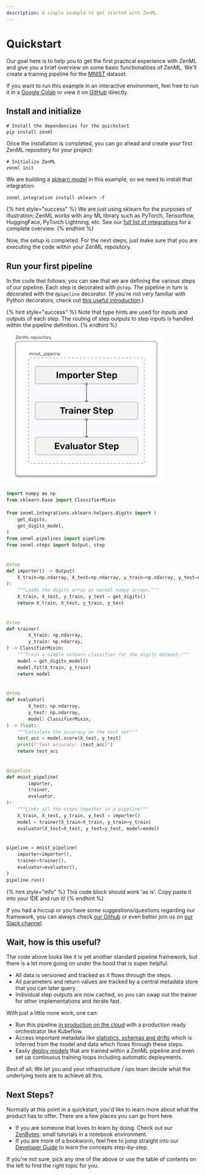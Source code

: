 ```yaml
---
description: A simple example to get started with ZenML.
---
```


# Quickstart

Our goal here is to help you to get the first practical experience with ZenML and give you a brief overview on
some basic functionalities of ZenML. We'll create a training pipeline for the [MNIST](http://yann.lecun.com/exdb/mnist/)
dataset.

If you want to run this example in an interactive environment, feel free to run it in a
[Google Colab](https://colab.research.google.com/github/zenml-io/zenml/blob/main/examples/quickstart/quickstart.ipynb)
or view it on [GitHub](https://github.com/zenml-io/zenml/tree/main/examples/quickstart) directly.

## Install and initialize

```shell
# Install the dependencies for the quickstart
pip install zenml
```

Once the installation is completed, you can go ahead and create your first ZenML repository for your project:

```shell
# Initialize ZenML
zenml init
```

We are building a [sklearn model](https://scikit-learn.org/stable/) in this example, so we need to install that
integration:

```shell
zenml integration install sklearn -f
```

{% hint style="success" %}
We are just using sklearn for the purposes of illustration; ZenML works with any ML library such as PyTorch, Tensorflow,
HuggingFace, PyTorch Lightning, etc. See our [full list of integrations](../advanced_guide/integrations.md) for a
complete overview.
{% endhint %}

Now, the setup is completed. For the next steps, just make sure that you are executing the code within your
ZenML repository.

## Run your first pipeline

In the code that follows, you can see that we are defining the various steps of our pipeline. Each step is
decorated with `@step`. The pipeline in turn is decorated with the `@pipeline`
decorator. (If you're not very familiar with Python decorators, check out [this
useful introduction](http://devopspy.com/python/python-decorators-dummies/).)

{% hint style="success" %}
Note that type hints are used for inputs and outputs of each step. The routing of step outputs
to step inputs is handled within the pipeline definition.
{% endhint %}

![Quickstart steps](../assets/quickstart-diagram.png)

```python
import numpy as np
from sklearn.base import ClassifierMixin

from zenml.integrations.sklearn.helpers.digits import (
    get_digits,
    get_digits_model,
)
from zenml.pipelines import pipeline
from zenml.steps import Output, step


@step
def importer() -> Output(
    X_train=np.ndarray, X_test=np.ndarray, y_train=np.ndarray, y_test=np.ndarray
):
    """Loads the digits array as normal numpy arrays."""
    X_train, X_test, y_train, y_test = get_digits()
    return X_train, X_test, y_train, y_test


@step
def trainer(
        X_train: np.ndarray,
        y_train: np.ndarray,
) -> ClassifierMixin:
    """Train a simple sklearn classifier for the digits dataset."""
    model = get_digits_model()
    model.fit(X_train, y_train)
    return model


@step
def evaluator(
        X_test: np.ndarray,
        y_test: np.ndarray,
        model: ClassifierMixin,
) -> float:
    """Calculate the accuracy on the test set"""
    test_acc = model.score(X_test, y_test)
    print(f"Test accuracy: {test_acc}")
    return test_acc


@pipeline
def mnist_pipeline(
        importer,
        trainer,
        evaluator,
):
    """Links all the steps together in a pipeline"""
    X_train, X_test, y_train, y_test = importer()
    model = trainer(X_train=X_train, y_train=y_train)
    evaluator(X_test=X_test, y_test=y_test, model=model)


pipeline = mnist_pipeline(
    importer=importer(),
    trainer=trainer(),
    evaluator=evaluator(),
)
pipeline.run()
```

{% hint style="info" %}
This code block should work 'as is'. Copy paste it into your IDE and run it!
{% endhint %}

If you had a hiccup or you have some suggestions/questions regarding our framework, you can always check
[our Github](https://github.com/zenml-io/zenml) or even better join us on
[our Slack channel](https://zenml.io/slack-invite).

## Wait, how is this useful?

The code above looks like it is yet another standard pipeline framework, but there is a lot more going on under the hood
that is super helpful:

- All data is versioned and tracked as it flows through the steps.
- All parameters and return values are tracked by a central metadata store that you can later query.
- Individual step outputs are now cached, so you can swap out the trainer for other implementations and iterate fast.

With just a little more work, one can:

- Run this pipeline [in production on the cloud](../guides/Use%20Cases/guide-aws-gcp-azure.md) with a production
  ready orchestrator like Kubeflow.
- Access important metadata like [statistics, schemas and drifts](../guides/basics/visualizers.md) which is inferred from
the model and data which flows through these steps.
- Easily [deploy models](../advanced_guide/continuous-training-and-deployment.md) that are trained within a ZenML 
pipeline and even set up continuous training loops including automatic deployments.

Best of all: We let you and your infrastructure / ops team decide what the underlying tools are to achieve all this.

## Next Steps?

Normally at this point in a quickstart, you'd like to learn more about what the product has to offer. There are a few 
places you can go from here.

* If you are someone that loves to learn by doing. Check out our [ZenBytes](https://github.com/zenml-io/zenbytes): small
  tutorials in a notebook environment.
* If you are more of a bookworm, feel free to jump straight into our 
[Developer Guide](../developer-guide/installation.md) to learn the concepts step-by-step.

If you're not sure, pick any one of the above or use the table of contents on the left to find the right topic for you.
